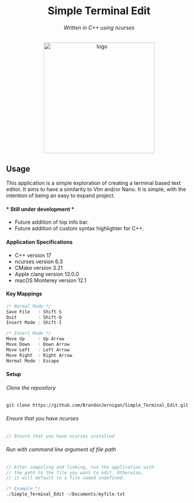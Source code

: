 <h1 align="center">Simple Terminal Edit</h1>
<h6 align="center">Written in C++ using ncurses</h6>

<p align="center">
  <img width="300" alt="logo" src="https://user-images.githubusercontent.com/81219815/147907184-458bcbff-6510-4540-a410-235a01d896e2.png">
</p>


## Usage
This application is a simple exploration of creating a terminal based text editor. It aims to have a similarity to VIm and/or Nano. 
It is simple, with the intention of being an easy to expand project.


#### * Still under development *
- Future addition of top info bar.
- Future addition of custom syntax highlighter for C++.


#### Application Specifications
- C++ version 17
- ncurses version 6.3
- CMake version 3.21
- Apple clang version 13.0.0
- macOS Monterey version 12.1

#### Key Mappings
```c++
/* Normal Mode */
Save File   : Shift-S
Quit        : Shift-Q
Insert Mode : Shift-I

/* Insert Mode */
Move Up     : Up Arrow
Move Down   : Down Arrow
Move Left   : Left Arrow
Move Right  : Right Arrow
Normal Mode : Escape
```

#### Setup

###### Clone the repository
```
git clone https://github.com/BrandonJernigan/Simple_Terminal_Edit.git
```
###### Ensure that you have ncurses
```c++
// Ensure that you have ncurses installed
```
###### Run with command line argument of file path
```c++
// After compiling and linking, run the application with 
// the path to the file you want to edit. Otherwise, 
// it will default to a file named undefined.

/* Example */
./Simple_Terminal_Edit ~/Documents/myfile.txt
```
